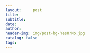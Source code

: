 ```yaml
---
layout:     post
title:      
subtitle:  
date:      
author:     
header-img: img/post-bg-YesOrNo.jpg
catalog: false
tags:
---
```


